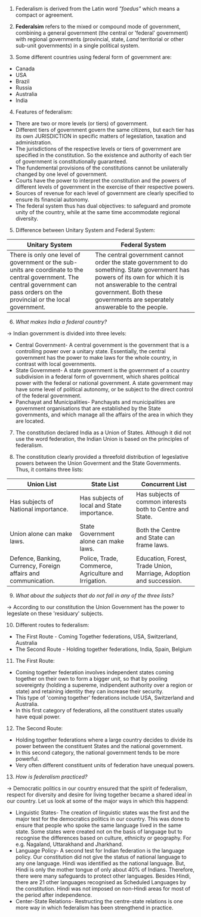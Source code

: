 1. Federalism is derived from the Latin word *"foedus"* which means a compact or agreement.

2. **Federalsim** refers to the mixed or compound mode of government, combining a general government (the central or 'federal' government) with regional governments (provincial, state, *Land* territorial or other sub-unit governments) in a single political system.

3. Some different countries using federal form of government are:
* Canada
* USA
* Brazil
* Russia
* Australia
* India

4. Features of federalism:
* There are two or more levels (or tiers) of government.
* Different tiers of government govern the same citizens, but each tier has its own JURISDICTION in specific matters of legeslation, taxation and administration.
* The jurisdictions of the respective levels or tiers of government are specified in the constitution. So the existence and authority of each tier of government is constitutionally guaranteed.
* The fundemental provisions of the constitutions cannot be unilaterally changed by one level of government.
* Courts have the power to interpret the constitution and the powers of different levels of government in the exercise of their respective powers.
* Sources of revenue for each level of government are clearly specified to ensure its financial autonomy.
* The federal system thus has dual objectives: to safeguard and promote unity of the country, while at the same time accommodate regional diversity.

5. Difference between Unitary System and Federal System:

|Unitary System|Federal System|
|--------------|--------------|
|There is only one level of government or the sub-units are coordinate to the central government.  The central government can pass orders on the provincial or the local government.|The central government cannot order the state government to do something. State government has powers of its own  for which it is not answerable to the central government. Both these governments are seperately answerable to the people.

6. *What makes India a federal country?*

-> Indian government is divided into three levels:
* Central Government- A central government is the government that is a controlling power over a unitary state. Essentially, the central government has the power to make laws for the whole country, in contrast with local governments.
* State Government- A state government is the government of a country subdivision in a federal form of government, which shares political power with the federal or national government. A state government may have some level of political autonomy, or be subject to the direct control of the federal government.
* Panchayat and Municipalities- Panchayats and municipalities are government organisations that are established by the State governments, and which manage all the affairs of the area in which they are located.

7. The constitution declared India as a Union of States. Although it did not use the word federation, the Indian Union is based on the principles of federalism.

8. The constitution clearly provided a threefold distribution of legeslative powers between the Union Goverment and the State Governments. Thus, it contains three lists:

|Union List|State List|Concurrent List|
|----------|----------|---------------|
|Has subjects of National importance.|Has subjects of local and State importance.|Has subjects of common interests both to Centre and State.|
|Union alone can make laws.|State Government alone can make laws.|Both the Centre and State can frame laws.|
|Defence, Banking, Currency, Foreign affairs and communication.|Police, Trade, Commerce, Agriculture and Irrigation.|Education, Forest, Trade Union, Marriage, Adoption and succession.|

9. *What about the subjects that do not fall in any of the three lists?*

-> According to our constitution the Union Government has the power to legeslate on these 'residuary' subjects.

10. Different routes to federalism:
* The First Route - Coming Together federations, USA, Switzerland, Australia
* The Second Route - Holding together federations, India, Spain, Belgium

11. The First Route:
* Coming together federation involves independent states coming together on their own to form a bigger unit, so that by pooling sovereignty (holding a supereme, indipendent authority over a region or state) and retaining identity they can increase their security.
* This type of 'coming together' federations include USA, Switzerland and Australia.
* In this first category of federations, all the constituent states usually have equal power.

12. The Second Route:
* Holding together federations where a large country decides to divide its power between the constituent States and the national government.
* In this second category, the national government tends to be more powerful.
* Very often different constituent units of federation have unequal powers.

13. *How is federalism practiced?*

-> Democratic politics in our country ensured that the spirit of federalism, respect for diversity and desire for living together became a shared ideal in our country. Let us look at some of the major ways in which this happend:
* Linguistic States- The creation of linguistic states was the first and the major test for the democratics politics in our country. This was done to ensure that people who spoke the same language lived in the same state. Some states were created not on the basis of language but to recognise the differences based on culture, ethnicity or geography. For e.g. Nagaland, Uttarakhand and Jharkhand.
* Language Policy- A second test for Indian federation is the language policy. Our constitution did not give the status of national language to any one language. Hindi was identified as the national language. But, Hindi is only the mother tongue of only about 40% of Indians. Therefore, there were many safeguards to protect other languages. Besides Hindi, there are 21 other languages recognised as Scheduled Languages by the constitution. Hindi was not imposed on non-Hindi areas for most of the period after independence.
* Center-State Relations- Restructing the centre-state relations is one more way in which federalism has been strengthend in practice.

